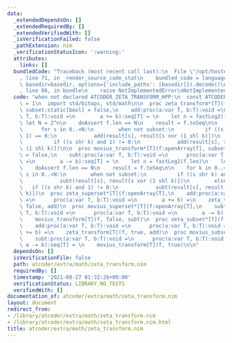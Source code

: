 ```yaml
---
data:
  _extendedDependsOn: []
  _extendedRequiredBy: []
  _extendedVerifiedWith: []
  _isVerificationFailed: false
  _pathExtension: nim
  _verificationStatusIcon: ':warning:'
  attributes:
    links: []
  bundledCode: "Traceback (most recent call last):\n  File \"/opt/hostedtoolcache/Python/3.10.8/x64/lib/python3.10/site-packages/onlinejudge_verify/documentation/build.py\"\
    , line 71, in _render_source_code_stat\n    bundled_code = language.bundle(stat.path,\
    \ basedir=basedir, options={'include_paths': [basedir]}).decode()\n  File \"/opt/hostedtoolcache/Python/3.10.8/x64/lib/python3.10/site-packages/onlinejudge_verify/languages/nim.py\"\
    , line 86, in bundle\n    raise NotImplementedError\nNotImplementedError\n"
  code: "when not declared ATCODER_ZETA_TRANSFORM_HPP:\n  const ATCODER_ZETA_TRANSFORM_HPP*\
    \ = 1\n  import std/bitops, std/math\n\n  proc zeta_transform*[T](f:openArray[T],\
    \ subset:static[bool] = false,\n    add:proc(a:var T, b:T):void =\n      proc(a:var\
    \ T, b:T):void =\n        a += b):seq[T] = \n    let n = fastLog2(f.len)\n   \
    \ let N = 2^n\n    doAssert f.len == N\n    result = f.toSeq\n\n    for k in 0..<n:\n\
    \      for s in 0..<N:\n        when not subset:\n          if ((s shr k) and\
    \ 1) == 0:\n            add(result[s], result[s xor (1 shl k)])\n        else:\n\
    \          if ((s shr k) and 1) != 0:\n            add(result[s], result[s xor\
    \ (1 shl k)])\n\n  proc movius_transform*[T](f:openArray[T], subset:static[bool]\
    \ = false,\n    subt:proc(a:var T, b:T):void =\n      proc(a:var T, b:T):void\
    \ =\n        a -= b):seq[T] = \n    let n = fastLog2(f.len)\n    let N = 2^n\n\
    \    doAssert f.len == N\n    result = f.toSeq\n\n    for k in 0..<n:\n      for\
    \ s in 0..<N:\n        when not subset:\n          if ((s shr k) and 1) == 0:\n\
    \            subt(result[s], result[s xor (1 shl k)])\n        else:\n       \
    \   if ((s shr k) and 1) != 0:\n            subt(result[s], result[s xor (1 shl\
    \ k)])\n  proc zeta_superset*[T](f:openArray[T],\n    add:proc(a:var T, b:T):void\
    \ =\n      proc(a:var T, b:T):void =\n        a += b) =\n    zeta_transform[T](f,\
    \ false, add)\n  proc movius_superset*[T](f:openArray[T],\n    subt:proc(a:var\
    \ T, b:T):void =\n      proc(a:var T, b:T):void =\n        a -= b):seq[T] = \n\
    \    movius_transform[T](f, false, subt)\n  proc zeta_subset*[T](f:openArray[T],\n\
    \    add:proc(a:var T, b:T):void =\n      proc(a:var T, b:T):void =\n        a\
    \ += b) =\n    zeta_transform[T](f, true, add)\n  proc movius_subset*[T](f:openArray[T],\n\
    \    subt:proc(a:var T, b:T):void =\n      proc(a:var T, b:T):void =\n       \
    \ a -= b):seq[T] = \n    movius_transform[T](f, true)\n\n"
  dependsOn: []
  isVerificationFile: false
  path: atcoder/extra/math/zeta_transform.nim
  requiredBy: []
  timestamp: '2021-08-27 01:32:26+09:00'
  verificationStatus: LIBRARY_NO_TESTS
  verifiedWith: []
documentation_of: atcoder/extra/math/zeta_transform.nim
layout: document
redirect_from:
- /library/atcoder/extra/math/zeta_transform.nim
- /library/atcoder/extra/math/zeta_transform.nim.html
title: atcoder/extra/math/zeta_transform.nim
---
```

